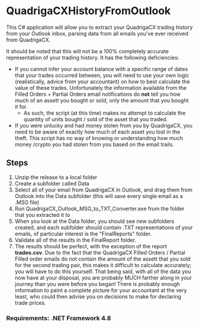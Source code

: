 # QuadrigaCXHistoryFromOutlook
This C# application will allow you to extract your QuadrigaCX trading history from your Outlook inbox, parsing data from all emails you've ever received from QuadrigaCX.

It should be noted that this will not be a 100% completely accurate representation of your trading history. It has the following deficiencies:

  * If you cannot infer your account balance with a specific range of dates that your trades occurred between, you will need to use your own logic (realistically, advice from your accountant) on how to best calculate the value of these trades. Unfortunately the information available from the Filled Orders + Partial Orders email notifications do **not** tell you how much of an assett you bought or sold, only the amount that you bought it for.
    * As such, the script (at this time) makes no attempt to calculate the quantity of units bought / sold of the asset that you traded. 
  * If you were unlucky and had money stolen from you by QuadrigaCX, you need to be aware of exactly how much of each asset you lost in the theft. This script has no way of knowing or understanding how much money /crypto you had stolen from you based on the email trails.

## Steps
1. Unzip the release to a local folder
2. Create a subfolder called Data
3. Select all of your email from QuadrigaCX in Outlook, and drag them from Outlook into the Data subfolder (this will save every single email as a .MSG file)
4. Run QuadrigaCX_Outlook_MSG_to_TXT_Converter.exe from the folder that you extracted it to
5. When you look at the Data folder, you should see new subfolders created, and each subfolder should contain .TXT representations of your emails, of particular interest is the "FinalReports" folder.
6. Validate all of the results in the FinalReport folder. 
7. The results should be perfect, with the exception of the report **trades.csv**. Due to the fact that the QuadrigaCX Filled Orders / Partial Filled order emails do not contain the amount of the assett that you sold for the second trading pair, this makes it difficult to calculate accurately; you will have to do this yourself. That being said, with all of the data you now have at your disposal, you are probably MUCH farther along in your journey than you were before you began! There is probably enough information to paint a complete picture for your accountant at the very least, who could then advise you on decisions to make for declaring trade prices.

### Requirements: .NET Framework 4.8
